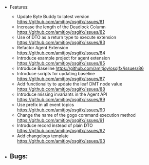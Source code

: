 - Features:
	- Update Byte Buddy to latest version https://github.com/amitjoy/osgifx/issues/81
	- Increase the length of the Deadlock Column https://github.com/amitjoy/osgifx/issues/82
	- Use of DTO as a return type to execute extension https://github.com/amitjoy/osgifx/issues/83
	- Refactor Agent Extension https://github.com/amitjoy/osgifx/issues/84
	- Introduce example project for agent extension https://github.com/amitjoy/osgifx/issues/85
	- Introduce Baseline https://github.com/amitjoy/osgifx/issues/86
	- Introduce scripts for updating baseline https://github.com/amitjoy/osgifx/issues/87
	- Add functionality to update the leaf DMT node value https://github.com/amitjoy/osgifx/issues/88
	- Introduce missing invariants in the Agent API https://github.com/amitjoy/osgifx/issues/89
	- Use prefix in all event topics https://github.com/amitjoy/osgifx/issues/90
	- Change the name of the gogo command execution method https://github.com/amitjoy/osgifx/issues/91
	- Introduce record instead of plain DTO https://github.com/amitjoy/osgifx/issues/92
	- Add changelogs template https://github.com/amitjoy/osgifx/issues/93
	
- Bugs:
	- 